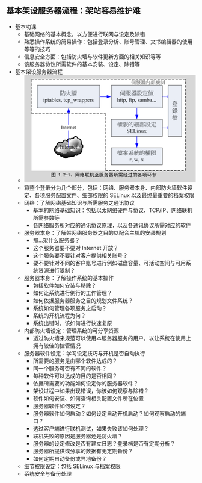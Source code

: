 ##  基本架设服务器流程：架站容易维护难
-   基本功课
    -   基础网络的基本概念，以方便进行联网与设定及除错
    -   熟悉操作系统的简易操作：包括登录分析、账号管理、文书编辑器的使用等等的技巧
    -   信息安全方面：包括防火墙与软件更新方面的相关知识等等
    -   该服务器协议所需软件的基本安装、设定、除错等
-   基本架设服务器流程
    -   ![001](image/001.png)
    -   将整个登录分为几个部分，包括：网络、服务器本身、内部防火墙软件设定、各项服务配置文件、细部权限的 SELinux 以及最终最重要的档案权限
    -   网络：了解网络基础知识与所需服务之通讯协议
        -   基本的网络基础知识：包括以太网络硬件与协议、TCP/IP、网络联机所需参数等
        -   各网络服务所对应的通讯协议原理，以及各通讯协议所需对应的软件
    -   服务器本身：了解架网络服务器之目的以配合主机的安装规划
        -   那...架什么服务器？
        -   这个服务器要不要对 Internet 开放？
        -   这个服务要不要针对客户提供相关账号？ 
        -   要不要针对不同的客户账号进行例如磁盘容量、可活动空间与可用系统资源进行限制？
    -   服务器本身：了解操作系统的基本操作
        -   包括软件如何安装与移除？ 
        -   如何让系统进行例行的工作管理？
        -   如何依据服务器服务之目的规划文件系统？
        -   系统如何管理各项服务之启动？
        -  系统的开机流程为何？
        -  系统出错时，该如何进行快速复原
    -   内部防火墙设定：管理系统的可分享资源
        -   透过防火墙来规范可以使用本服务器服务的用户，以让系统在使用上拥有较佳的控管情况
    -   服务器软件设定：学习设定技巧与开机是否自动执行
        -   所需要的服务是由哪个软件达成的？
        -   同一个服务可否有不同的软件？
        -   每种软件可以达成的目的是否相同？ 
        -   依据所需要的功能如何设定你的服务器软件？
        -   架设过程中如果出现错误，你该如何观察与除错？
        -   软件如何安装、如何查询相关配置文件所在位置
        -   服务器软件如何设定？
        -   服务器软件如何启动？如何设定自动开机启动？如何观察启动的端口？
        -   透过客户端进行联机测试，如果失败该如何处理？
        -   联机失败的原因是服务器还是防火墙？
        -   服务器的设定修改是否有建立日志？登录档是否有定期分析？
        -   服务器所提供或分享的数据有无定期备份？
        -   如何定期自动备份或异地备份？
    -   细节权限设定：包括 SELinux 与档案权限
    -   系统安全与备份处理